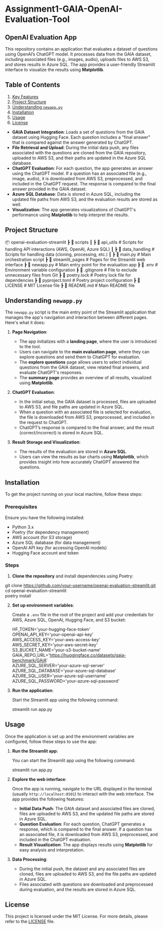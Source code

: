 # Assignment1-GAIA-OpenAI-Evaluation-Tool

## OpenAI Evaluation App

This repository contains an application that evaluates a dataset of questions using OpenAI’s ChatGPT model. It processes data from the GAIA dataset, including associated files (e.g., images, audio), uploads files to AWS S3, and stores results in Azure SQL. The app provides a user-friendly Streamlit interface to visualize the results using **Matplotlib**.

## Table of Contents

1. [Key Features](#key-features)
2. [Project Structure](#project-structure)
3. [Understanding `newapp.py`](#understanding-newapppy)
4. [Installation](#installation)
5. [Usage](#usage)
6. [License](#license)

- **GAIA Dataset Integration**: Loads a set of questions from the GAIA dataset using Hugging Face. Each question includes a "final answer" that is compared against the answer generated by ChatGPT.
- **File Retrieval and Upload**: During the initial data push, any files associated with the questions are cloned from the GAIA repository, uploaded to AWS S3, and their paths are updated in the Azure SQL database.
- **ChatGPT Evaluation**: For each question, the app generates an answer using the ChatGPT model. If a question has an associated file (e.g., image, audio), it is downloaded from AWS S3, preprocessed, and included in the ChatGPT request. The response is compared to the final answer provided in the GAIA dataset.
- **Azure SQL Database**: Data is stored in Azure SQL, including the updated file paths from AWS S3, and the evaluation results are stored as well.
- **Visualization**: The app generates visualizations of ChatGPT's performance using **Matplotlib** to help interpret the results.

## Project Structure
📦 openai-evaluation-streamlit
 ┣ 📂 scripts
 ┃ ┣ 📂 api_utils         # Scripts for handling API interactions (AWS, OpenAI, Azure SQL)
 ┃ ┣ 📂 data_handling     # Scripts for handling data (cloning, processing, etc.)
 ┃ ┣ 📜 main.py           # Main orchestration script
 ┣ 📂 streamlit_pages      # Pages for the Streamlit web interface
 ┣ 📜 newapp.py            # Main entry point for the evaluation app
 ┣ 📜 .env                 # Environment variable configuration
 ┣ 📜 .gitignore           # File to exclude unnecessary files from Git
 ┣ 📜 poetry.lock          # Poetry lock file for dependencies
 ┣ 📜 pyproject.toml       # Poetry project configuration
 ┣ 📜 LICENSE              # MIT License file
 ┣ 📜 README.md            # Main README file

## Understanding `newapp.py`

The `newapp.py` script is the main entry point of the Streamlit application that manages the app's navigation and interaction between different pages. Here's what it does:

1. **Page Navigation**:
   - The app initializes with a **landing page**, where the user is introduced to the tool.
   - Users can navigate to the **main evaluation page**, where they can explore questions and send them to ChatGPT for evaluation.
   - The **explore questions** page allows users to select individual questions from the GAIA dataset, view related final answers, and evaluate ChatGPT's responses.
   - The **summary page** provides an overview of all results, visualized using **Matplotlib**.

2. **ChatGPT Evaluation**:
   - In the initial setup, the GAIA dataset is processed, files are uploaded to AWS S3, and file paths are updated in Azure SQL.
   - When a question with an associated file is selected for evaluation, the file is downloaded from AWS S3, preprocessed, and included in the request to ChatGPT.
   - ChatGPT’s response is compared to the final answer, and the result (correct/incorrect) is stored in Azure SQL.

3. **Result Storage and Visualization**:
   - The results of the evaluation are stored in **Azure SQL**.
   - Users can view the results as bar charts using **Matplotlib**, which provides insight into how accurately ChatGPT answered the questions.

## Installation

To get the project running on your local machine, follow these steps:

### Prerequisites

Ensure you have the following installed:
- Python 3.x
- Poetry (for dependency management)
- AWS account (for S3 storage)
- Azure SQL database (for data management)
- OpenAI API key (for accessing OpenAI models)
- Hugging Face account and token

### Steps

1. **Clone the repository** and install dependencies using Poetry:

git clone https://github.com/your-username/openai-evaluation-streamlit.git  
cd openai-evaluation-streamlit  
poetry install

2. **Set up environment variables**:

   Create a `.env` file in the root of the project and add your credentials for AWS, Azure SQL, OpenAI, Hugging Face, and S3 bucket:

   HF_TOKEN='your-hugging-face-token'  
   OPENAI_API_KEY='your-openai-api-key'  
   AWS_ACCESS_KEY='your-aws-access-key'  
   AWS_SECRET_KEY='your-aws-secret-key'  
   S3_BUCKET_NAME='your-s3-bucket-name'  
   GAIA_REPO_URL='https://huggingface.co/datasets/gaia-benchmark/GAIA'  
   AZURE_SQL_SERVER='your-azure-sql-server'  
   AZURE_SQL_DATABASE='your-azure-sql-database'  
   AZURE_SQL_USER='your-azure-sql-username'  
   AZURE_SQL_PASSWORD='your-azure-sql-password'  

3. **Run the application**:

   Start the Streamlit app using the following command:

   streamlit run app.py

## Usage

Once the application is set up and the environment variables are configured, follow these steps to use the app:

1. **Run the Streamlit app**:

   You can start the Streamlit app using the following command:

   streamlit run app.py

2. **Explore the web interface**:

   Once the app is running, navigate to the URL displayed in the terminal (usually `http://localhost:8501`) to interact with the web interface. The app provides the following features:

   - **Initial Data Push**: The GAIA dataset and associated files are cloned, files are uploaded to AWS S3, and the updated file paths are stored in Azure SQL.
   - **Question Evaluation**: For each question, ChatGPT generates a response, which is compared to the final answer. If a question has an associated file, it is downloaded from AWS S3, preprocessed, and included in the ChatGPT evaluation.
   - **Result Visualization**: The app displays results using **Matplotlib** for easy analysis and interpretation.

3. **Data Processing**:

   - During the initial push, the dataset and any associated files are cloned, files are uploaded to AWS S3, and the file paths are updated in Azure SQL.
   - Files associated with questions are downloaded and preprocessed during evaluation, and the results are stored in Azure SQL.

## License

This project is licensed under the MIT License. For more details, please refer to the [LICENSE](LICENSE) file.



